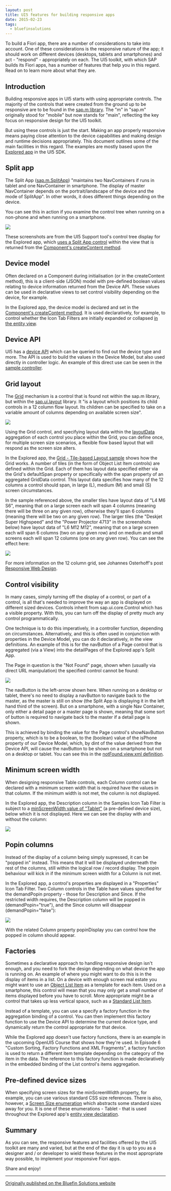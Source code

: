 ```yaml
---
layout: post
title: UI5 features for building responsive apps
date: 2015-02-23
tags:
  - bluefinsolutions
---
```


To build a Fiori app, there are a number of considerations to take into account. One of these considerations is the responsive nature of the app; it should work on different devices (desktops, tablets and smartphones) and act - "respond" - appropriately on each. The UI5 toolkit, with which SAP builds its Fiori apps, has a number of features that help you in this regard. Read on to learn more about what they are.

## Introduction

Building responsive apps in UI5 starts with using appropriate controls. The majority of the controls that were created from the ground up to be responsive are to be found in the [sap.m library](https://openui5.hana.ondemand.com/#docs/api/symbols/sap.m.html). The "m" in "sap.m" originally stood for "mobile" but now stands for "main", reflecting the key focus on responsive design for the UI5 toolkit.

But using these controls is just the start. Making an app properly responsive means paying close attention to the device capabilities and making design and runtime decisions appropriately. This document outlines some of the main facilities in this regard. The examples are mostly based upon the [Explored app](https://openui5.hana.ondemand.com/explored.html) in the UI5 SDK.

## Split app

The Split App ([sap.m.SplitApp](https://openui5.hana.ondemand.com/#docs/api/symbols/sap.m.SplitApp.html)) "maintains two NavContainers if runs in tablet and one NavContainer in smartphone. The display of master NavContainer depends on the portrait/landscape of the device and the mode of SplitApp". In other words, it does different things depending on the device.

You can see this in action if you examine the control tree when running on a non-phone and when running on a smartphone.

![](/images/2015/02/UI5-features-for-building-responsive-Fiori-apps-1.jpg)


These screenshots are from the UI5 Support tool's control tree display for the Explored app, which [uses a Split App control](https://github.com/SAP/openui5/blob/master/src/sap.ui.demokit/src/sap/ui/demokit/explored/view/app.view.js#L17) within the view that is returned from the [Component's createContent method](https://web.archive.org/web/20180119183423/https://github.com/SAP/openui5/blob/master/src/sap.ui.demokit/src/sap/ui/demokit/explored/Component.js#L115).

## Device model

Often declared on a Component during initialisation (or in the createContent method), this is a client-side (JSON) model with pre-defined boolean values relating to device information returned from the Device API. These values can be used in declarative views to set control visibility depending on the device, for example.

In the Explored app, the device model is declared and set in the [Component's createContent method](https://web.archive.org/web/20180119183423/https://github.com/SAP/openui5/blob/master/src/sap.ui.demokit/src/sap/ui/demokit/explored/Component.js#L143). It is used declaratively, for example, to control whether the Icon Tab Filters are initially expanded or collapsed [in the entity view](https://web.archive.org/web/20180119183423/https://github.com/SAP/openui5/blob/master/src/sap.ui.demokit/src/sap/ui/demokit/explored/view/entity.view.xml#L61).

## Device API

UI5 has a [device API](https://openui5.hana.ondemand.com/#docs/api/symbols/sap.ui.Device.html) which can be queried to find out the device type and more. The API is used to build the values in the Device Model, but also used directly in controller logic. An example of this direct use can be seen in the [sample controller](https://web.archive.org/web/20180119183423/https://github.com/SAP/openui5/blob/master/src/sap.ui.demokit/src/sap/ui/demokit/explored/view/sample.controller.js#L31).

## Grid layout

The [Grid](https://openui5.hana.ondemand.com/#docs/api/symbols/sap.ui.layout.Grid.html) mechanism is a control that is found not within the sap.m library, but within the [sap.ui.layout](https://openui5.hana.ondemand.com/#docs/api/symbols/sap.ui.layout.html) library. It "is a layout which positions its child controls in a 12 column flow layout. Its children can be specified to take on a variable amount of columns depending on available screen size".

![](/images/2015/02/UI5-features-for-building-responsive-Fiori-apps-2.jpg)

Using the Grid control, and specifying layout data within the [layoutData](https://openui5.hana.ondemand.com/#docs/api/symbols/sap.ui.core.LayoutData.html) aggregation of each control you place within the Grid, you can define once, for multiple screen size scenarios, a flexible flow based layout that will respond as the screen size alters.

In the Explored app, the [Grid - Tile-based Layout sample](https://openui5.hana.ondemand.com/explored.html#/sample/sap.ui.layout.sample.GridTiles/preview) shows how the Grid works. A number of tiles (in the form of Object List Item controls) are defined within the Grid. Each of them has layout data specified either via the Grid's defaultSpan property or specifically with the span property of an aggregated GridData control. This layout data specifies how many of the 12 columns a control should span, in large (L), medium (M) and small (S) screen circumstances.

In the sample referenced above, the smaller tiles have layout data of "L4 M6 S6", meaning that on a large screen each will span 4 columns (meaning there will be three on any given row), otherwise they'll span 6 columns (meaning there will be two on any given row). The larger tiles (the "Deskjet Super Highspeed" and the "Power Projector 4713" in the screenshots below) have layout data of "L6 M12 M12", meaning that on a large screen each will span 6 columns (two on any given row) and on medium and small screens each will span 12 columns (one on any given row). You can see the effect here:

![](/images/2015/02/UI5-features-for-building-responsive-Fiori-apps-3.jpg)

For more information on the 12 column grid, see Johannes Osterhoff's post [Responsive Web Design](https://web.archive.org/web/20180119183423/http://experience.sap.com/basics/post-123/).

## Control visibility

In many cases, simply turning off the display of a control, or part of a control, is all that's needed to improve the way an app is displayed on different sized devices. Controls inherit from sap.ui.core.Control which has a visible property. With this, you can turn off the display of pretty much any control programmatically.

One technique is to do this imperatively, in a controller function, depending on circumstances. Alternatively, and this is often used in conjunction with properties in the Device Model, you can do it declaratively, in the view definitions. An example of this is for the navButton of a Page control that is aggregated (via a View) into the detailPages of the Explored app's Split App.

The Page in question is the "Not Found" page, shown when (usually via direct URL manipulation) the specified control cannot be found:

![](/images/2015/02/UI5-features-for-building-responsive-Fiori-apps-4.jpg)

The navButton is the left-arrow shown here. When running on a desktop or tablet, there's no need to display a navButton to navigate back to the master, as the master is still on show (the Split App is displaying it in the left hand third of the screen). But on a smartphone, with a single Nav Container, only either a detail page or a master page is shown, meaning that some sort of button is required to navigate back to the master if a detail page is shown.

This is achieved by binding the value for the Page control's showNavButton property, which is to be a boolean, to the (boolean) value of the isPhone property of our Device Model, which, by dint of the value derived from the Device API, will cause the navButton to be shown on a smartphone but not on a desktop or tablet. You can see this in the [notFound.view.xml definition](https://web.archive.org/web/20180119183423/https://github.com/SAP/openui5/blob/master/src/sap.ui.demokit/src/sap/ui/demokit/explored/view/notFound.view.xml#L9).

## Minimum screen width

When designing responsive Table controls, each Column control can be declared with a minimum screen width that is required have the values in that column. If the minimum width is not met, the column is not displayed.

In the Explored app, the Description column in the Samples Icon Tab Filter is subject to a [minScreenWidth value of "Tablet"](https://web.archive.org/web/20180119183423/https://github.com/SAP/openui5/blob/master/src/sap.ui.demokit/src/sap/ui/demokit/explored/view/entity.view.xml#L104) (a pre-defined device size), below which it is not displayed. Here we can see the display with and without the column:

![](/images/2015/02/UI5-features-for-building-responsive-Fiori-apps-5.jpg)

## Popin columns

Instead of the display of a column being simply supressed, it can be "popped in" instead. This means that it will be displayed underneath the rest of the columns, still within the logical row / record display. The popin behaviour will kick in if the minimum screen width for a Column is not met.

In the Explored app, a control's properties are displayed in a "Properties" Icon Tab Filter. Two Column controls in the Table have values specified for the demandPopin property - those for Description and Since. If the restricted width requires, the Description column will be popped in (demandPopin="true"), and the Since column will disappear (demandPopin="false"):

![](/images/2015/02/UI5-features-for-building-responsive-Fiori-apps-6.jpg)

With the related Column property popinDisplay you can control how the popped in column should appear.

## Factories

Sometimes a declarative approach to handling responsive design isn't enough, and you need to fork the design depending on what device the app is running on. An example of where you might want to do this is in the display of items in a list. On a device with enough screen real estate you might want to use an [Object List Item](https://openui5.hana.ondemand.com/#docs/api/symbols/sap.m.ObjectListItem.html) as a template for each item. Used on a smartphone, this control will mean that you may only get a small number of items displayed before you have to scroll. More appropriate might be a control that takes up less vertical space, such as a [Standard List Item](https://openui5.hana.ondemand.com/#docs/api/symbols/sap.m.StandardListItem.html).

Instead of a template, you can use a specify a factory function in the aggregation binding of a control. You can then implement this factory function to use the Device API to determine the current device type, and dynamically return the control appropriate for that device.

While the Explored app doesn't use factory functions, there is an example in the upcoming OpenUI5 Course that shows how they're used. In Episode 6 "Custom Sorting, Factory Functions and XML Fragments", a factory function is used to return a different item template depending on the category of the item in the data. The reference to this factory function is made declaratively in the embedded binding of the List control's items aggregation.

## Pre-defined device sizes

When specifying screen sizes for the minScreenWidth property, for example, you can use various standard CSS size references. There is also, however, a [Screen Size enumeration](https://openui5.hana.ondemand.com/#docs/api/symbols/sap.m.ScreenSize.html) which abstracts some standard sizes away for you. It is one of these enumerations - Tablet - that is used throughout the Explored app's [entity view declaration](https://web.archive.org/web/20180119183423/https://github.com/SAP/openui5/blob/master/src/sap.ui.demokit/src/sap/ui/demokit/explored/view/entity.view.xml).

## Summary

As you can see, the responsive features and facilities offered by the UI5 toolkit are many and varied, but at the end of the day it is up to you as a designer and / or developer to wield these features in the most appropriate way possible, to implement your responsive Fiori apps.

Share and enjoy!


---


[Originally published on the Bluefin Solutions website](https://web.archive.org/web/20180119183423/http://www.bluefinsolutions.com/insights/dj-adams/february-2015/ui5-features-for-building-responsive-fiori-apps)
